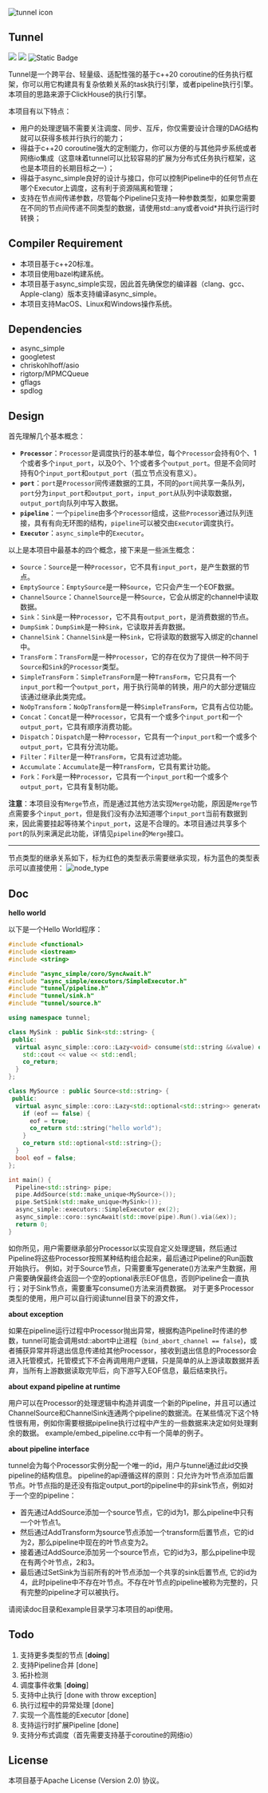 ![tunnel icon](https://github.com/chloro-pn/draw_io_repo/blob/master/tunnel.svg)
## Tunnel

![](https://tokei.rs/b1/github/chloro-pn/tunnel) ![](https://tokei.rs/b1/github/chloro-pn/tunnel?category=files) ![Static Badge](https://img.shields.io/badge/c%2B%2B-20-blue)

Tunnel是一个跨平台、轻量级、适配性强的基于c++20 coroutine的任务执行框架，你可以用它构建具有复杂依赖关系的task执行引擎，或者pipeline执行引擎。本项目的思路来源于ClickHouse的执行引擎。

本项目有以下特点：
* 用户的处理逻辑不需要关注调度、同步、互斥，你仅需要设计合理的DAG结构就可以获得多核并行执行的能力；
* 得益于c++20 coroutine强大的定制能力，你可以方便的与其他异步系统或者网络io集成（这意味着tunnel可以比较容易的扩展为分布式任务执行框架，这也是本项目的长期目标之一）；
* 得益于async_simple良好的设计与接口，你可以控制Pipeline中的任何节点在哪个Executor上调度，这有利于资源隔离和管理；
* 支持在节点间传递参数，尽管每个Pipeline只支持一种参数类型，如果您需要在不同的节点间传递不同类型的数据，请使用std::any或者void*并执行运行时转换；

## Compiler Requirement
* 本项目基于c++20标准。
* 本项目使用bazel构建系统。
* 本项目基于async_simple实现，因此首先确保您的编译器（clang、gcc、Apple-clang）版本支持编译async_simple。
* 本项目支持MacOS、Linux和Windows操作系统。

## Dependencies
* async_simple
* googletest
* chriskohlhoff/asio
* rigtorp/MPMCQueue
* gflags
* spdlog

## Design
首先理解几个基本概念：
* **`Processor`**：`Processor`是调度执行的基本单位，每个`Processor`会持有0个、1个或者多个`input_port`，以及0个、1个或者多个`output_port`。但是不会同时持有0个`input_port`和`output_port`（孤立节点没有意义）。
* **`port`**：`port`是`Processor`间传递数据的工具，不同的`port`间共享一条队列，`port`分为`input_port`和`output_port`，`input_port`从队列中读取数据，`output_port`向队列中写入数据。
* **`pipeline`**：一个`pipeline`由多个`Processor`组成，这些`Processor`通过队列连接，具有有向无环图的结构，`pipeline`可以被交由`Executor`调度执行。
* **`Executor`**：`async_simple`中的`Executor`。

以上是本项目中最基本的四个概念，接下来是一些派生概念：
* `Source`：`Source`是一种`Processor`，它不具有`input_port`，是产生数据的节点。
* `EmptySource`：`EmptySource`是一种`Source`，它只会产生一个EOF数据。
* `ChannelSource`：`ChannelSource`是一种`Source`，它会从绑定的channel中读取数据。
* `Sink`：`Sink`是一种`Processor`，它不具有`output_port`，是消费数据的节点。
* `DumpSimk`：`DumpSimk`是一种`Sink`，它读取并丢弃数据。
* `ChannelSink`：`ChannelSink`是一种`Sink`，它将读取的数据写入绑定的channel中。
* `TransForm`：`TransForm`是一种`Processor`，它的存在仅为了提供一种不同于`Source`和`Sink`的`Processor`类型。
* `SimpleTransForm`：`SimpleTransForm`是一种`TransForm`，它只具有一个`input_port`和一个`output_port`，用于执行简单的转换，用户的大部分逻辑应该通过继承此类完成。
* `NoOpTransform`：`NoOpTransform`是一种`SimpleTransForm`，它具有占位功能。
* `Concat`：`Concat`是一种`Processor`，它具有一个或多个`input_port`和一个`output_port`，它具有顺序消费功能。
* `Dispatch`：`Dispatch`是一种`Processor`，它具有一个`input_port`和一个或多个`output_port`，它具有分流功能。
* `Filter`：`Filter`是一种`TransForm`，它具有过滤功能。
* `Accumulate`：`Accumulate`是一种`TransForm`，它具有累计功能。
* `Fork`：`Fork`是一种`Processor`，它具有一个`input_port`和一个或多个`output_port`，它具有复制功能。

**注意**：本项目没有`Merge`节点，而是通过其他方法实现`Merge`功能，原因是`Merge`节点需要多个`input_port`，但是我们没有办法知道哪个`input_port`当前有数据到来，因此需要挂起等待某个`input_port`，这是不合理的。本项目通过共享多个`port`的队列来满足此功能，详情见`pipeline`的`Merge`接口。

---
节点类型的继承关系如下，标为红色的类型表示需要继承实现，标为蓝色的类型表示可以直接使用：
![node_type](https://github.com/chloro-pn/draw_io_repo/blob/master/nodes.drawio.svg)

## Doc

**hello world**

以下是一个Hello World程序：
```c++
#include <functional>
#include <iostream>
#include <string>

#include "async_simple/coro/SyncAwait.h"
#include "async_simple/executors/SimpleExecutor.h"
#include "tunnel/pipeline.h"
#include "tunnel/sink.h"
#include "tunnel/source.h"

using namespace tunnel;

class MySink : public Sink<std::string> {
 public:
  virtual async_simple::coro::Lazy<void> consume(std::string &&value) override {
    std::cout << value << std::endl;
    co_return;
  }
};

class MySource : public Source<std::string> {
 public:
  virtual async_simple::coro::Lazy<std::optional<std::string>> generate() override {
    if (eof == false) {
      eof = true;
      co_return std::string("hello world");
    }
    co_return std::optional<std::string>{};
  }
  bool eof = false;
};

int main() {
  Pipeline<std::string> pipe;
  pipe.AddSource(std::make_unique<MySource>());
  pipe.SetSink(std::make_unique<MySink>());
  async_simple::executors::SimpleExecutor ex(2);
  async_simple::coro::syncAwait(std::move(pipe).Run().via(&ex));
  return 0;
}
```
如你所见，用户需要继承部分Processor以实现自定义处理逻辑，然后通过Pipeline将这些Processor按照某种结构组合起来，最后通过Pipeline的Run函数开始执行。
例如，对于Source节点，只需要重写generate()方法来产生数据，用户需要确保最终会返回一个空的optional表示EOF信息，否则Pipeline会一直执行；对于Sink节点，需要重写consume()方法来消费数据。
对于更多Processor类型的使用，用户可以自行阅读tunnel目录下的源文件，

**about exception**

如果在pipeline运行过程中Processor抛出异常，根据构造Pipeline时传递的参数，tunnel可能会调用std::abort中止进程（`bind_abort_channel == false`)，或者捕获异常并将退出信息传递给其他Processor，接收到退出信息的Processor会进入托管模式，托管模式下不会再调用用户逻辑，只是简单的从上游读取数据并丢弃，当所有上游数据读取完毕后，向下游写入EOF信息，最后结束执行。

**about expand pipeline at runtime**

用户可以在Processor的处理逻辑中构造并调度一个新的Pipeline，并且可以通过ChannelSource和ChannelSink连通两个pipeline的数据流。在某些情况下这个特性很有用，例如你需要根据pipeline执行过程中产生的一些数据来决定如何处理剩余的数据。
example/embed_pipeline.cc中有一个简单的例子。


**about pipeline interface**

tunnel会为每个Processor实例分配一个唯一的id，用户与tunnel通过此id交换pipeline的结构信息。
pipeline的api遵循这样的原则：只允许为叶节点添加后置节点。叶节点指的是还没有指定output_port的pipeline中的非sink节点，例如对于一个空的pipeline：
* 首先通过AddSource添加一个source节点，它的id为1，那么pipeline中只有一个叶节点1。
* 然后通过AddTransform为source节点添加一个transform后置节点，它的id为2，那么pipeline中现在的叶节点变为2。
* 接着通过AddSource添加另一个source节点，它的id为3，那么pipeline中现在有两个叶节点，2和3。
* 最后通过SetSink为当前所有的叶节点添加一个共享的sink后置节点, 它的id为4，此时pipeline中不存在叶节点。不存在叶节点的pipeline被称为完整的，只有完整的pipeline才可以被执行。

请阅读doc目录和example目录学习本项目的api使用。

## Todo
1. 支持更多类型的节点 [**doing**]
2. 支持Pipeline合并 [done]
3. 拓扑检测
4. 调度事件收集 [**doing**]
5. 支持中止执行 [done with throw exception]
6. 执行过程中的异常处理 [done]
7. 实现一个高性能的Executor [done]
8. 支持运行时扩展Pipeline [done]
9. 支持分布式调度（首先需要支持基于coroutine的网络io）


## License
本项目基于Apache License (Version 2.0) 协议。
